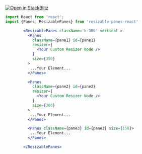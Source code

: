 [![Open in StackBiltz](https://img.shields.io/badge/Open%20in-StackBiltz-blue?logo=StackBlitz)](https://stackblitz.com/)


```jsx mdx:preview
import React from 'react';
import {Panes, ResizablePanes} from 'resizable-panes-react'

        <ResizablePanes className='h-300' vertical >
          <Panes
            className={pane1} id={pane1}
            resizer={
              <Your Custom Resizer Node />
            }
            size={350}
          >
           ...Your Element...
          </Panes>

          <Panes
            className={pane2} id={pane2}
            resizer={
              <Your Custom Resizer Node />
            }
            size={300}
          >
           ...Your Element...
          </Panes>

          <Panes className={pane3} id={pane3} size={150}>
           ...Your Element...
          </Panes>

        </ResizablePanes>

```